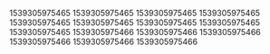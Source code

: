 1539305975465
1539305975465
1539305975465
1539305975465
1539305975465
1539305975465
1539305975465
1539305975465
1539305975465
1539305975466
1539305975466
1539305975466
1539305975466
1539305975466
1539305975466